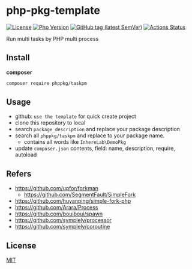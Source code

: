 # php-pkg-template

[![License](https://img.shields.io/github/license/phppkg/taskpm.svg?style=flat-square)](LICENSE)
[![Php Version](https://img.shields.io/packagist/php-v/phppkg/taskpm?maxAge=2592000)](https://packagist.org/packages/phppkg/taskpm)
[![GitHub tag (latest SemVer)](https://img.shields.io/github/tag/phppkg/taskpm)](https://github.com/phppkg/taskpm)
[![Actions Status](https://github.com/phppkg/taskpm/workflows/Unit-Tests/badge.svg)](https://github.com/phppkg/taskpm/actions)

Run multi tasks by PHP multi process

## Install

**composer**

```bash
composer require phppkg/taskpm
```

## Usage

- github: `use the template` for quick create project
- clone this repository to local
- search `package_description` and replace your package description
- search all `phppkg/taskpm` and replace to your package name.
  - contains all words like `InhereLab\DemoPkg`
- update `composer.json` contents, field: name, description, require, autoload

## Refers

- https://github.com/upfor/forkman
  - https://github.com/SegmentFault/SimpleFork
- https://github.com/huyanping/simple-fork-php
- https://github.com/Arara/Process
- https://github.com/bouiboui/spawn
- https://github.com/symplely/processor
- https://github.com/symplely/coroutine

## License

[MIT](LICENSE)

